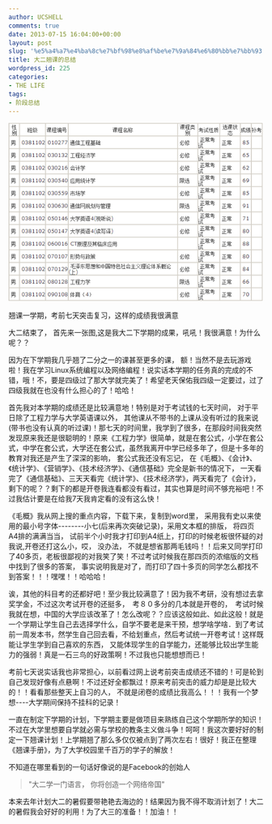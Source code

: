 ```yaml
---
author: UCSHELL
comments: true
date: 2013-07-15 16:04:00+00:00
layout: post
slug: '%e5%a4%a7%e4%ba%8c%e7%bf%98%e8%af%be%e7%9a%84%e6%80%bb%e7%bb%93'
title: 大二翘课的总结
wordpress_id: 225
categories:
- THE LIFE
tags:
- 阶段总结
---
```


![grade.png](\uploads\2013\grade.png)



翘课一学期，考前七天突击复习，这样的成绩我很满意

大二结束了， 首先来一张图,这是我大二下学期的成果，吼吼！我很满意！为什么呢？？

因为在下学期我几乎翘了二分之一的课甚至更多的课， 额！当然不是去玩游戏啦！我在学习Linux系统编程以及网络编程！说实话本学期的任务真的完成的不错，哦！不，要是四级过了那大学就完美了！希望老天保佑我四级一定要过，过了四级我就在也没有什么担心的了！哈哈！

首先我对本学期的成绩还是比较满意地！特别是对于考试钱的七天时间， 对于平日除了工程力学与大学英语课以外， 其他课从不带书的上课从没有听过的我来说(带书也没有认真的听过课)！那七天的时间里，我学到了很多，在那段时间我突然发现原来我还是很聪明的！原来《工程力学》很简单，就是在套公式，小学在套公式，中学在套公式，大学还在套公式，虽然我离开中学已经多年了，但是十多年的教育对我还是产生了深深的影响， 套公式我还没有忘记， 在《毛概》、《会计》、《统计学》、《营销学》、《技术经济学》、《通信基础》完全是新书的情况下， 一天看完了《通信基础》、三天天看完《统计学》、《技术经济学》，两天看完了《会计》， 剩下的呢？？剩下的都是开卷我连看都没有看过，其实也算是时间不够充裕吧！不过我估计要是在给我7天我肯定看的没有这么快！

《毛概》我从网上搜的重点内容，下载下来，复制到word里， 采用我有史以来使用的最小号字体--------小七(后来再次突破记录)，采用文本框的排版， 将四页A4排的满满当当， 试前半个小时我才打印到A4纸上，打印的时候老板很怀疑的对我说,开卷还打这么小，哎， 没办法， 不就是想省那两毛钱吗！！后来又同学打印了40多页，老板很鄙视的对我笑了笑！不过考试时候我在那四页的浓缩版的文档中找到了很多的答案， 事实说明我是对了，而打印了四十多页的同学怎么都找不到答案！！！嘿嘿！！哈哈哈！

诶，其他的科目考的还都好吧！至少我比较满意了！因为我不考研，没有想过去拿奖学金，不过这次考试开卷的还挺多，　考８０多分的几本就是开卷的，　考试时候我就在想，中国的大学应该改革了！怎么改呢？？应该这般如此、如此这般！就是一个学期让学生自己去选择学什么，自学不要老是来干预，想学啥学啥．到了考试前一周发本书，然学生自己回去看，不给划重点，然后考试统一开卷考试！这样既能让学生学到自己喜欢的东西， 又能体现学生的自学能力，还能够比较出学生能力的强弱！真是一石三鸟的好政策啊！不过我也只能想想而已！

考前七天说实话我也非常担心，以前看过网上说考前突击成绩还不错的！可是轮到自己发现好像有点悬啊！不过还好全都飘过！原来考前突击的威力却是是比较大的！！看看那些整天上自习的人， 不就是闭卷的成绩比我高么！！！我有一个梦想----大学期间保持不挂科的记录！

一直在制定下学期的计划，下学期主要是做项目来熟练自己这个学期所学的知识！不过在大学里想要自学就必需与学校的教条主义做斗争！呵呵！我这次要好好的制定一下翘课计划！上学期翘了那么多仅仅被点到了两次左右！很好！我正在整理《翘课手册》，为了大学校园里千百万的学子的解放！

不知道在哪里看到的一句话好像说的是Facebook的创始人

> "大二学一门语言， 你将创造一个网络帝国"

本来去年计划大二的暑假要带艳艳去海边的！结果因为我不得不取消计划了！大二的暑假我会好好的利用！为了大三的准备！！加油！！
